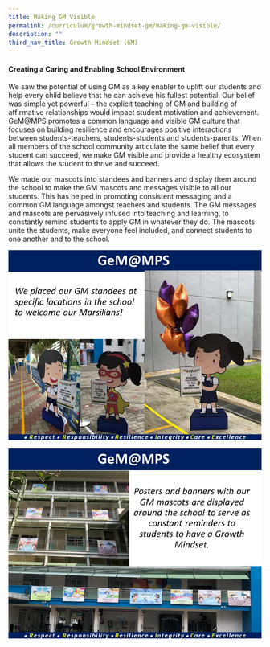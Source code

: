 ```yaml
---
title: Making GM Visible
permalink: /curriculum/growth-mindset-gm/making-gm-visible/
description: ""
third_nav_title: Growth Mindset (GM)
---
```

#### Creating a Caring and Enabling School Environment

We saw the potential of using GM as a key enabler to uplift our students and help every child believe that he can achieve his fullest potential. Our belief was simple yet powerful – the explicit teaching of GM and building of affirmative relationships would impact student motivation and achievement. GeM@MPS promotes a common language and visible GM culture that focuses on building resilience and encourages positive interactions between students-teachers, students-students and students-parents. When all members of the school community articulate the same belief that every student can succeed, we make GM visible and provide a healthy ecosystem that allows the student to thrive and succeed.

We made our mascots into standees and banners and display them around the school to make the GM mascots and messages visible to all our students. This has helped in promoting consistent messaging and a common GM language amongst teachers and students. The GM messages and mascots are pervasively infused into teaching and learning, to constantly remind students to apply GM in whatever they do. The mascots unite the students, make everyone feel included, and connect students to one another and to the school.

![](/images/CCE/gm%20mascots%202.JPG)

![](/images/CCE/gm%20mascots%203.JPG)